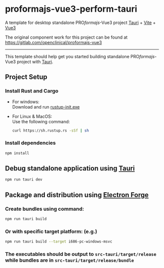 # proformajs-vue3-perform-tauri

A template for desktop standalone PRO<i>formajs</i>-Vue3 project [Tauri](https://tauri.app/) + [Vite]() + [Vue3]()

The original component work for this project can be found at https://gitlab.com/openclinical/proformajs-vue3

---

This template should help get you started building standalone PRO<i>formajs</i>-Vue3 project with [Tauri](https://tauri.app/).

## Project Setup

### Install Rust and Cargo

  - For windows:</br>
       Download and run [rustup-init.exe](https://win.rustup.rs/)

  - For Linux & MacOS:<br/>
       Use the following command:
       ```sh
       curl https://sh.rustup.rs -sSf | sh
       ```
### Install dependencies
```sh
npm install
```

## Debug standalone application using [Tauri](https://tauri.app/)

```sh
npm run tauri dev
```

## Package and distribution using [Electron Forge](https://www.electronforge.io/)

### Create bundles using command:
```sh
npm run tauri build
```

### Or with specific target platform: (e.g.)
```sh
npm run tauri build --target i686-pc-windows-msvc
```

### The executables should be output to `src-tauri/target/release` while bundles are in `src-tauri/target/release/bundle`
